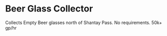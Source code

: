 # Beer Glass Collector

Collects Empty Beer glasses north of Shantay Pass. No requirements. 50k+ gp/hr
